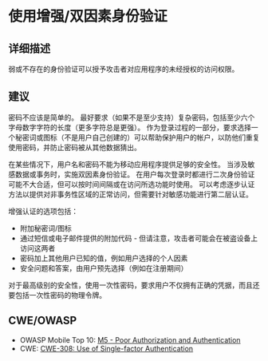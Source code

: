# 使用增强/双因素身份验证

## 详细描述 

弱或不存在的身份验证可以授予攻击者对应用程序的未经授权的访问权限。

## 建议

密码不应该是简单的。 最好要求（如果不是至少支持）复杂密码，包括至少六个字母数字字符的长度（更多字符总是更强）。 作为登录过程的一部分，要求选择一个秘密词或图标（不是用户自己创建的）可以帮助保护用户的帐户，以防他们重复使用密码，并防止密码被从其他数据猜出。

在某些情况下，用户名和密码不能为移动应用程序提供足够的安全性。 当涉及敏感数据或事务时，实施双因素身份验证。 在用户每次登录时都进行二次身份验证可能不大合适，但可以按时间间隔或在访问所选功能时使用。 可以考虑逐步认证方法以提供对非事务性区域的正常访问，但需要针对敏感功能进行第二层认证。

增强认证的选项包括：

* 附加秘密词/图标
* 通过短信或电子邮件提供的附加代码 - 但请注意，攻击者可能会在被盗设备上访问这两者
* 密码加上其他用户已知的值，例如用户选择的个人因素
* 安全问题和答案，由用户预先选择（例如在注册期间）

对于最高级别的安全性，使用一次性密码，要求用户不仅拥有正确的凭据，而且还要包括一次性密码的物理令牌。

## CWE/OWASP 

 * OWASP Mobile Top 10: [M5 - Poor Authorization and Authentication](https://www.owasp.org/index.php/Mobile_Top_10_2014-M5)
 * CWE: [CWE-308: Use of Single-factor Authentication](http://cwe.mitre.org/data/definitions/308.html)
